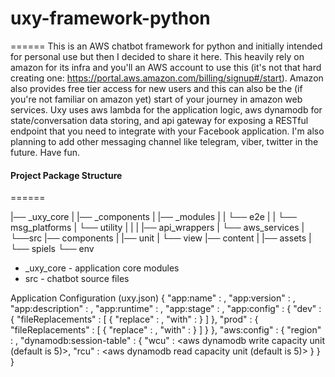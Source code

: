# uxy-framework-python
======
This is an AWS chatbot framework for python and initially intended for personal use but then I decided
to share it here. This heavily rely on amazon for its infra and you'll an AWS account to use this (it's not
that hard creating one: https://portal.aws.amazon.com/billing/signup#/start). Amazon also provides free
tier access for new users and this can also be the (if you're not familiar on amazon yet) start of your
journey in amazon web services. Uxy uses aws lambda for the application logic, aws dynamodb for state/conversation
data storing, and api gateway for exposing a RESTful endpoint that you need to integrate with your Facebook
application. I'm also planning to add other messaging channel like telegram, viber, twitter in the future.
Have fun.


#### Project Package Structure
======

|── _uxy_core
|	|── _components
|	|── _modules
|	|	└── e2e
|	|		└── msg_platforms
|	└── utility
|		|
|		|── api_wrappers
|		└── aws_services
|
└──src
	|── components
	|	|── unit
	|	└── view
	|── content
	|	|── assets
	|	└── spiels
	└── env


* _uxy_core - application core modules
* src - chatbot source files


Application Configuration (uxy.json)
{
	"app:name" : <application name>,
	"app:version" : <application version>,
	"app:description" : <application description>,
	"app:runtime" : <application language runtime>,
	"app:stage" : <application deverlopment stage>,
	"app:config" : {
		"dev" : {	<development environment>
			"fileReplacements" : [
				{
					"replace" : <file to replace>,
					"with" : <replacement file>
				}
			]
		},
		"prod" : {	<production environment>
			"fileReplacements" : [
				{
					"replace" : <file to replace>,
					"with" : <replacement file>
				}
			]
		}
	},
	"aws:config" : { <aws configuration>
		"region" : <aws region>,
		"dynamodb:session-table" : { <user-chatbot session table>
			"wcu" : <aws dynamodb write capacity unit (default is 5)>,
			"rcu" : <aws dynamodb read capacity unit (default is 5)>
		}
	}
}


